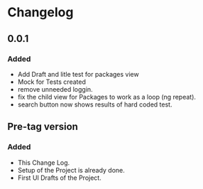 # Changelog

## 0.0.1
### Added
- Add Draft and litle test for packages view
- Mock for Tests created
- remove unneeded loggin.
- fix the child view for Packages to work as a loop (ng repeat).
- search button now shows results of hard coded test.




## Pre-tag version
### Added

- This Change Log.
- Setup of the Project is already done.
- First UI Drafts of the Project. 

